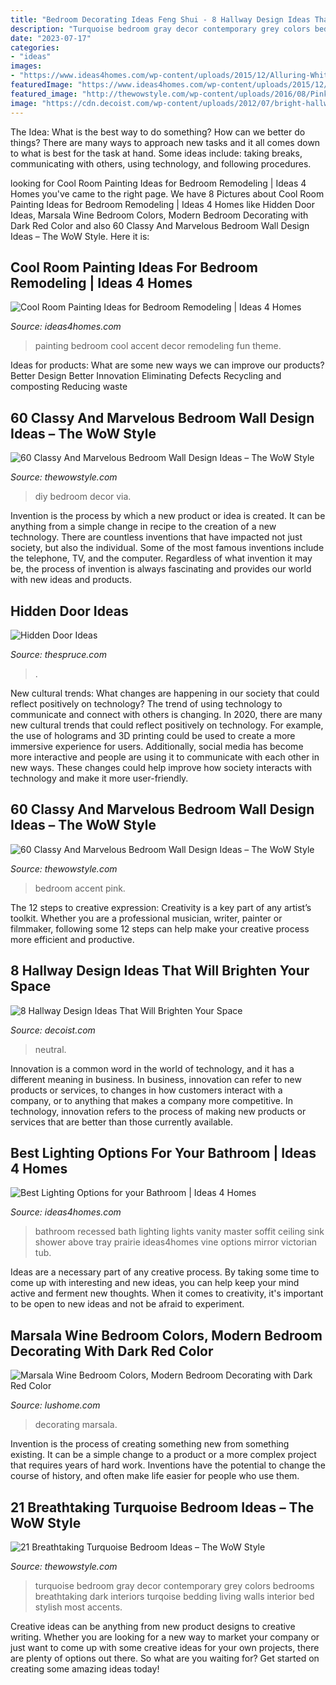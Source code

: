 ```yaml
---
title: "Bedroom Decorating Ideas Feng Shui - 8 Hallway Design Ideas That Will Brighten Your Space"
description: "Turquoise bedroom gray decor contemporary grey colors bedrooms breathtaking dark interiors turqoise bedding living walls interior bed stylish most accents"
date: "2023-07-17"
categories:
- "ideas"
images:
- "https://www.ideas4homes.com/wp-content/uploads/2015/12/Alluring-White-Flower-Accent-Picture-Decor-in-Cool-Room-Painting-Ideas-with-Cute-WallSelve.jpg"
featuredImage: "https://www.ideas4homes.com/wp-content/uploads/2015/12/Alluring-White-Flower-Accent-Picture-Decor-in-Cool-Room-Painting-Ideas-with-Cute-WallSelve.jpg"
featured_image: "http://thewowstyle.com/wp-content/uploads/2016/08/Pink-Bedroom-with-Accent-Wall.jpg"
image: "https://cdn.decoist.com/wp-content/uploads/2012/07/bright-hallway-with-neutral-colors.jpg"
---
```



The Idea: What is the best way to do something?
How can we better do things? There are many ways to approach new tasks and it all comes down to what is best for the task at hand. Some ideas include: taking breaks, communicating with others, using technology, and following procedures.

	

		
looking for Cool Room Painting Ideas for Bedroom Remodeling | Ideas 4 Homes you've came to the right page. We have 8 Pictures about Cool Room Painting Ideas for Bedroom Remodeling | Ideas 4 Homes like Hidden Door Ideas, Marsala Wine Bedroom Colors, Modern Bedroom Decorating with Dark Red Color and also 60 Classy And Marvelous Bedroom Wall Design Ideas – The WoW Style. Here it is:
		
    
## Cool Room Painting Ideas For Bedroom Remodeling | Ideas 4 Homes

<img loading=lazy src="https://www.ideas4homes.com/wp-content/uploads/2015/12/Alluring-White-Flower-Accent-Picture-Decor-in-Cool-Room-Painting-Ideas-with-Cute-WallSelve.jpg" onerror="this.onerror=null;this.src='https://tse1.mm.bing.net/th?id=OIP.LKGa0QfEquPrAlwizkEnbAHaFj&amp;pid=15.1';" alt="Cool Room Painting Ideas for Bedroom Remodeling | Ideas 4 Homes">

_Source: ideas4homes.com_

>painting bedroom cool accent decor remodeling fun theme. 

	

Ideas for products: What are some new ways we can improve our products?
Better Design
Better Innovation
Eliminating Defects
Recycling and composting
Reducing waste

    
## 60 Classy And Marvelous Bedroom Wall Design Ideas – The WoW Style

<img loading=lazy src="http://thewowstyle.com/wp-content/uploads/2016/08/DIY-Wall-Art-Ideas-For-Bedroom.png" onerror="this.onerror=null;this.src='https://tse3.mm.bing.net/th?id=OIP.JksgVJqfxte5pUISePiIDgHaLC&amp;pid=15.1';" alt="60 Classy And Marvelous Bedroom Wall Design Ideas – The WoW Style">

_Source: thewowstyle.com_

>diy bedroom decor via. 

	

Invention is the process by which a new product or idea is created. It can be anything from a simple change in recipe to the creation of a new technology. There are countless inventions that have impacted not just society, but also the individual. Some of the most famous inventions include the telephone, TV, and the computer. Regardless of what invention it may be, the process of invention is always fascinating and provides our world with new ideas and products.

    
## Hidden Door Ideas

<img loading=lazy src="https://www.thespruce.com/thmb/G92CQE1LvS65QfQX1d_UGQuvSe8=/798x1198/filters:fill(auto,1)/PeterPennoyerArchiects_HiddenLibraryDoor__JonathanWallen-2bfd46c38bf24ae09cb7db1f8484991d.jpg" onerror="this.onerror=null;this.src='https://tse3.mm.bing.net/th?id=OIP.MYwhCw1rejSbkM5sc0DuAQHaLH&amp;pid=15.1';" alt="Hidden Door Ideas">

_Source: thespruce.com_

>. 

	

New cultural trends: What changes are happening in our society that could reflect positively on technology?
The trend of using technology to communicate and connect with others is changing. In 2020, there are many new cultural trends that could reflect positively on technology. For example, the use of holograms and 3D printing could be used to create a more immersive experience for users. Additionally, social media has become more interactive and people are using it to communicate with each other in new ways. These changes could help improve how society interacts with technology and make it more user-friendly.

    
## 60 Classy And Marvelous Bedroom Wall Design Ideas – The WoW Style

<img loading=lazy src="http://thewowstyle.com/wp-content/uploads/2016/08/Pink-Bedroom-with-Accent-Wall.jpg" onerror="this.onerror=null;this.src='https://tse3.mm.bing.net/th?id=OIP.bzC9vlMW7YmDe8eZzj2fRAHaJ-&amp;pid=15.1';" alt="60 Classy And Marvelous Bedroom Wall Design Ideas – The WoW Style">

_Source: thewowstyle.com_

>bedroom accent pink. 

	

The 12 steps to creative expression:
Creativity is a key part of any artist’s toolkit. Whether you are a professional musician, writer, painter or filmmaker, following some 12 steps can help make your creative process more efficient and productive.

    
## 8 Hallway Design Ideas That Will Brighten Your Space

<img loading=lazy src="https://cdn.decoist.com/wp-content/uploads/2012/07/bright-hallway-with-neutral-colors.jpg" onerror="this.onerror=null;this.src='https://tse1.mm.bing.net/th?id=OIP.sa010POWzP6k5v0Hjq7b7gHaLH&amp;pid=15.1';" alt="8 Hallway Design Ideas That Will Brighten Your Space">

_Source: decoist.com_

>neutral. 

	

Innovation is a common word in the world of technology, and it has a different meaning in business. In business, innovation can refer to new products or services, to changes in how customers interact with a company, or to anything that makes a company more competitive. In technology, innovation refers to the process of making new products or services that are better than those currently available.

    
## Best Lighting Options For Your Bathroom | Ideas 4 Homes

<img loading=lazy src="http://www.ideas4homes.com/wp-content/uploads/2015/08/Recessed-Bathroom-Lights-Above-Bathroom-Sink.jpg" onerror="this.onerror=null;this.src='https://tse3.mm.bing.net/th?id=OIP.O8HRH6pGQ69wdbMPpnAH_AHaKP&amp;pid=15.1';" alt="Best Lighting Options for your Bathroom | Ideas 4 Homes">

_Source: ideas4homes.com_

>bathroom recessed bath lighting lights vanity master soffit ceiling sink shower above tray prairie ideas4homes vine options mirror victorian tub. 

	

Ideas are a necessary part of any creative process. By taking some time to come up with interesting and new ideas, you can help keep your mind active and ferment new thoughts. When it comes to creativity, it's important to be open to new ideas and not be afraid to experiment.

    
## Marsala Wine Bedroom Colors, Modern Bedroom Decorating With Dark Red Color

<img loading=lazy src="https://www.lushome.com/wp-content/uploads/2015/01/dark-red-color-modern-bedroom-colors-13.jpg" onerror="this.onerror=null;this.src='https://tse2.mm.bing.net/th?id=OIP.4lkXEsGOIOW1Qa1ItILgRAAAAA&amp;pid=15.1';" alt="Marsala Wine Bedroom Colors, Modern Bedroom Decorating with Dark Red Color">

_Source: lushome.com_

>decorating marsala. 

	

Invention is the process of creating something new from something existing. It can be a simple change to a product or a more complex project that requires years of hard work. Inventions have the potential to change the course of history, and often make life easier for people who use them.

    
## 21 Breathtaking Turquoise Bedroom Ideas – The WoW Style

<img loading=lazy src="http://thewowstyle.com/wp-content/uploads/2016/07/Gray-and-Turquoise-Bedroom.jpg" onerror="this.onerror=null;this.src='https://tse1.mm.bing.net/th?id=OIP.2R6bHCBQXOULWU6SI7XTIwHaLR&amp;pid=15.1';" alt="21 Breathtaking Turquoise Bedroom Ideas – The WoW Style">

_Source: thewowstyle.com_

>turquoise bedroom gray decor contemporary grey colors bedrooms breathtaking dark interiors turqoise bedding living walls interior bed stylish most accents. 

	

Creative ideas can be anything from new product designs to creative writing. Whether you are looking for a new way to market your company or just want to come up with some creative ideas for your own projects, there are plenty of options out there. So what are you waiting for? Get started on creating some amazing ideas today!

